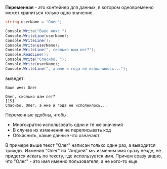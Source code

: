 **Переменная** - это контейнер для данных, в котором одновременно может храниться только одно значение. 
```csharp
string userName = "Олег";

Console.Write("Ваше имя: ")
Console.WriteLine(userName);
Console.WriteLine();
Console.Write(userName);
Console.WriteLine(", сколько вам лет?");
Console.ReadLine();
Console.Write("Спасибо, ");
Console.Write(userName);
Console.WriteLine(", а мне и года не исполнилось...");
```
выведет:
```
Ваше имя: Олег

Олег, сколько вам лет?
[15]
Спасибо, Олег, а мне и года не исполнилось...
```
Переменные удобны, чтобы:
* Многократно использовать одни и те же значения
* В случае их изменения не переписывать код
* Объяснить, какие данные что означают

В примере выше текст "Олег" написан только один раз, а выводится трижды. Изменив "Олег" на "Андрей" мы изменим имя сразу везде, не придется искать по тексту, где используется имя. Причем сразу видно, что "Олег" - это имя именно пользователя, а не кого-то еще.
